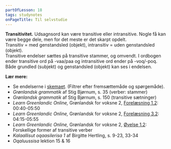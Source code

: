 ```yaml
---
partOfLesson: 18
tags: studynotes
onPageTitle: Til selvstudie
---
```


**Transitivitet.** Udsagnsord kan være transitive eller intransitive. Nogle få kan være begge dele, men for det meste er det skarpt opdelt.
<br>Transitiv = med genstandsled (objekt), intransitiv = uden genstandsled (objekt).
<br>Transitive endelser sættes på transitive stammer, og omvendt. I ordbogen ender transitive ord på -vaa/paa og intransitive ord ender på -voq/-poq. Både grundled (subjekt) og genstandsled (objekt) kan ses i endelsen.

**Lær mere:**

- Se endelserne i [skemaet](/mere/udsagnsordsendelser). (Filtrer efter fremsættemåde og spørgemåde).
- *Grønlandsk grammatik* af Stig Bjørnum, s. 35 (verber: stammer)
- *Grønlandsk grammatik* af Stig Bjørnum, s. 150 (transitive sætninger)
- *Learn Greenlandic Online,* Grønlandsk for voksne 2, [Forelæsning 1.2](https://learngreenlandic.com/online/lg2/1.2/): 00:40-05:50
- *Learn Greenlandic Online,* Grønlandsk for voksne 2, [Forelæsning 3.2](https://learngreenlandic.com/online/lg2/3.2/): 04:15-05:55
- *Learn Greenlandic Online,* Grønlandsk for voksne 2, [Øvelse 1.2](https://learngreenlandic.com/online/lg2/table/1.2/): Forskellige former af transitive verber
- *Kalaallisut oqaasilerisa 1* af Birgitte Hertling, s. 9-23, 33-34
- *Oqaluussisa* lektion 15 & 16